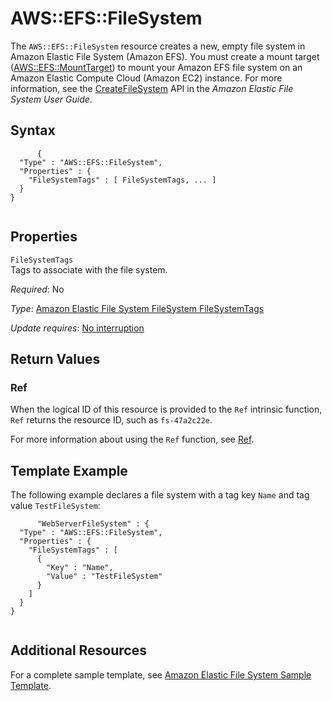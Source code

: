 AWS::EFS::FileSystem
====================

The `AWS::EFS::FileSystem` resource creates a new, empty file system in Amazon Elastic File System (Amazon EFS). You must create a mount target ([AWS::EFS::MountTarget](aws-resource-efs-mounttarget.html "AWS::EFS::MountTarget")) to mount your Amazon EFS file system on an Amazon Elastic Compute Cloud (Amazon EC2) instance. For more information, see the [CreateFileSystem](http://docs.aws.amazon.com/efs/latest/ug/API_CreateFileSystem.html) API in the *Amazon Elastic File System User Guide*.

Syntax
------

``` {.programlisting}
      {
  "Type" : "AWS::EFS::FileSystem",
  "Properties" : {
    "FileSystemTags" : [ FileSystemTags, ... ]
  }
}
    
```

Properties
----------

 `FileSystemTags`   
Tags to associate with the file system.

*Required*: No

*Type*: [Amazon Elastic File System FileSystem FileSystemTags](aws-properties-efs-filesystem-filesystemtags.html "Amazon Elastic File System FileSystem FileSystemTags")

*Update requires*: [No interruption](using-cfn-updating-stacks-update-behaviors.html#update-no-interrupt)

Return Values
-------------

### Ref

When the logical ID of this resource is provided to the `Ref` intrinsic function, `Ref` returns the resource ID, such as `fs-47a2c22e`.

For more information about using the `Ref` function, see [Ref](intrinsic-function-reference-ref.html "Ref").

Template Example
----------------

The following example declares a file system with a tag key `Name` and tag value `TestFileSystem`:

``` {.programlisting}
      "WebServerFileSystem" : {
  "Type" : "AWS::EFS::FileSystem",
  "Properties" : {
    "FileSystemTags" : [
      {
        "Key" : "Name",
        "Value" : "TestFileSystem"
      }
    ]
  }
}
    
```

Additional Resources
--------------------

For a complete sample template, see [Amazon Elastic File System Sample Template](quickref-efs.html "Amazon Elastic File System Sample Template").

